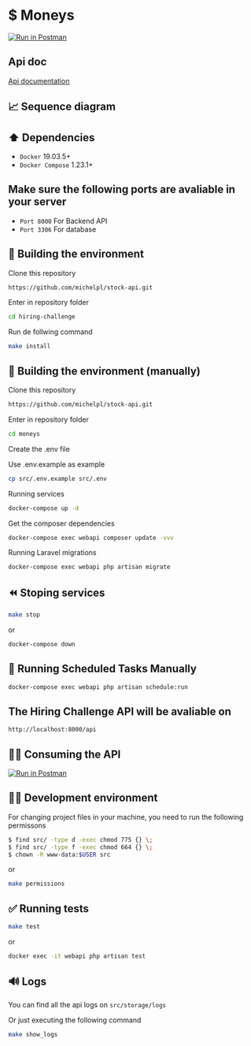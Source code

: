 # $ Moneys

[![Run in Postman](https://run.pstmn.io/button.svg)](https://app.getpostman.com/run-collection/#)

## Api doc
[Api documentation](https://documenter.getpostman.com/view/#)

## 📈 Sequence diagram




## ⬆️ Dependencies

*   ``Docker`` 19.03.5+
*   ``Docker Compose`` 1.23.1+

## Make sure the following ports are avaliable in your server

*   ``Port 8000`` For Backend API
*   ``Port 3306`` For database

## 💚 Building the environment

Clone this repository

```bash
https://github.com/michelpl/stock-api.git
```

Enter in repository folder

```bash
cd hiring-challenge
```

Run de follwing command

```bash
make install
```

## 💚 Building the environment (manually)

Clone this repository

```bash
https://github.com/michelpl/stock-api.git
```

Enter in repository folder

```bash
cd moneys
```

Create the .env file

Use .env.example as example

```bash
cp src/.env.example src/.env
```

Running services
```bash
docker-compose up -d
```
Get the composer dependencies

```bash
docker-compose exec webapi composer update -vvv
```

Running Laravel migrations
```bash
docker-compose exec webapi php artisan migrate
```

## ⏪️ Stoping services

```bash
make stop
```

or

```bash
docker-compose down
```

## 🚀 Running Scheduled Tasks Manually
```bash
docker-compose exec webapi php artisan schedule:run 
```

## The Hiring Challenge API will be avaliable on
```bash
http://localhost:8000/api
```

## 🧑‍💻 Consuming the API

[![Run in Postman](https://run.pstmn.io/button.svg)](https://app.getpostman.com/run-collection/#)

## 🧑‍💻 Development environment

For changing project files in your machine, you need to run the following permissons

```bash
$ find src/ -type d -exec chmod 775 {} \;
$ find src/ -type f -exec chmod 664 {} \;
$ chown -R www-data:$USER src
```

or 

```bash
make permissions
```

## ✅ Running tests

```bash
make test
```

or

```bash
docker exec -it webapi php artisan test
```

## 🔊 Logs

You can find all the api logs on ``src/storage/logs``

Or just executing the following command

```bash
make show_logs
```
